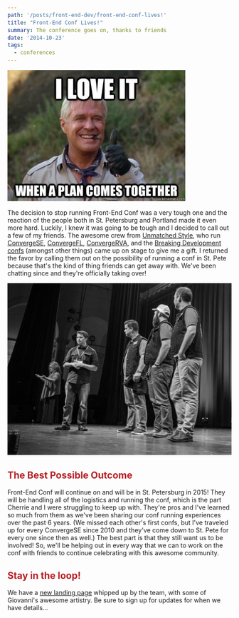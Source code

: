 ```yaml
---
path: '/posts/front-end-dev/front-end-conf-lives!'
title: "Front-End Conf Lives!"
summary: The conference goes on, thanks to friends
date: '2014-10-23'
tags:
  - conferences
---
```


<style>h1, h2, h3, h4 { color: #b51f24; }</style>

![](./plan-comes-together.jpg)

The decision to stop running Front-End Conf was a very tough one and the reaction of the people both in St. Petersburg and Portland made it even more hard. Luckily, I knew it was going to be tough and I decided to call out a few of my friends. The awesome crew from [Unmatched Style](http://unmatchedstyle.com/), who run [ConvergeSE](http://convergese.com/), [ConvergeFL](http://convergefl.com/), [ConvergeRVA](http://convergerva.com/), and the [Breaking Development confs](https://bdconf.com/) (amongst other things) came up on stage to give me a gift. I returned the favor by calling them out on the possibility of running a conf in St. Pete because that's the kind of thing friends can get away with. We've been chatting since and they're officially taking over!

![](./converge-crew.jpg)

## The Best Possible Outcome

Front-End Conf will continue on and will be in St. Petersburg in 2015! They will be handling all of the logistics and running the conf, which is the part Cherrie and I were struggling to keep up with. They're pros and I've learned so much from them as we've been sharing our conf running experiences over the past 6 years. (We missed each other's first confs, but I've traveled up for every ConvergeSE since 2010 and they've come down to St. Pete for every one since then as well.) The best part is that they still want us to be involved! So, we'll be helping out in every way that we can to work on the conf with friends to continue celebrating with this awesome community.

## Stay in the loop!

We have a [new landing page](http://frontendconf.com) whipped up by the team, with some of Giovanni's awesome artistry. Be sure to sign up for updates for when we have details...
